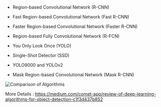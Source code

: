 * Region-based Convolutional Network (R-CNN)

* Fast Region-based Convolutional Network (Fast R-CNN)

* Faster Region-based Convolutional Network (Faster R-CNN)

* Region-based Fully Convolutional Network (R-FCN)

* You Only Look Once (YOLO)

* Single-Shot Detector (SSD)

* YOLO9000 and YOLOv2


* Mask Region-based Convolutional Network (Mask R-CNN)


![Comparison of Algorithms](https://cdn-images-1.medium.com/max/1600/1*kcp1fWeJ3cD5pRvLXi9w5A.png "Comparison of Algorithms")


More Details : https://medium.com/comet-app/review-of-deep-learning-algorithms-for-object-detection-c1f3d437b852